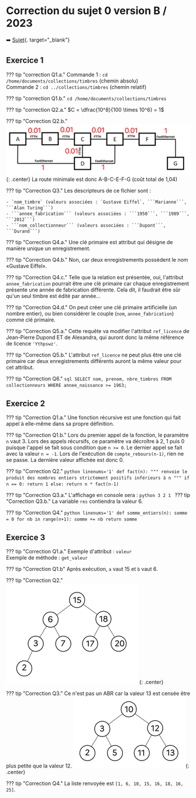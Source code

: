 # Correction du sujet 0 version B / 2023

:arrow_right: [Sujet](../../data/2023/2023-sujet_0-b.pdf){. target="_blank"}

## Exercice 1

??? tip "correction Q1.a."
    Commande 1 : ```cd /home/documents/collections/timbres``` (chemin absolu)  
    Commande 2 : ```cd ../collections/timbres``` (chemin relatif)

??? tip "correction Q1.b."
    ```cd /home/documents/collections/timbres```

??? tip "correction Q2.a."
    $C = \dfrac{10^8}{100 \times 10^6} = 1$

??? tip "Correction Q2.b."
    ![image](data/sujet0B_1.png){: .center}
    La route minimale est donc A-B-C-E-F-G (coût total de 1,04)

??? tip "Correction Q3."
    Les descripteurs de ce fichier sont :
    
    - `nom_timbre` (valeurs associées : `Gustave Eiffel`, ```Marianne```, ```Alan Turing```)
    - ```annee_fabrication``` (valeurs associées : ```1950```, ```1989```, ```2012```)
    - ```nom_collectionneur``` (valeurs associées : ```Dupont```, ```Durand```)

??? tip "Correction Q4.a."
    Une clé primaire est attribut qui désigne de manière unique un enregistrement.

??? tip "Correction Q4.b."
    Non, car deux enregistrements possèdent le nom «Gustave Eiffel».

??? tip "Correction Q4.c."
    Telle que la relation est présentée, oui, l'attribut ```annee_fabrication``` pourrait être une clé primaire car chaque enregistrement présente une année de fabrication différente. Cela dit, il faudrait être sûr qu'un seul timbre est édité par année...

??? tip "Correction Q4.d."
    On peut créer une clé primaire artificielle (un nombre entier), ou bien considérer le couple (```nom```, ```annee_fabrication```) comme clé primaire.
    

??? tip "Correction Q5.a."
    Cette requête va modifier l'attribut ```ref_licence``` de Jean-Pierre Dupond ET de Alexandra, qui auront donc la même référence de licence ```'Ythpswz'```.

??? tip "Correction Q5.b."
    L'attribut ```ref_licence``` ne peut plus être une clé primaire car deux enregistrements différents auront la même valeur pour cet attribut.

??? tip "Correction Q6."
    ```sql
    SELECT nom, prenom, nbre_timbres
    FROM collectionneurs
    WHERE annee_naissance >= 1963;
    ```
    
## Exercice 2

??? tip "Correction Q1.a."
    Une fonction récursive est une fonction qui fait appel à elle-même dans sa propre définition.

??? tip "Correction Q1.b."
    Lors du premier appel de la fonction, le paramètre ```n``` vaut 3. Lors des appels récursifs, ce paramètre va décroître à 2, 1 puis 0 puisque l'appel se fait sous condition que ```n >= 0```. Le dernier appel se fait avec la valeur ```n = -1```. Lors de l'exécution de ```compte_rebours(n-1)```, rien ne se passe. La dernière valeur affichée est donc 0.   
    
??? tip "Correction Q2."
    ```python linenums='1'
    def fact(n):
        """ renvoie le produit des nombres entiers
        strictement positifs inférieurs à n """
        if n == 0:
            return 1
        else:
            return n * fact(n-1)
    ```
    
??? tip "Correction Q3.a."
    L'affichage en console sera :
    ```python
    3
    2
    1
    ```
??? tip "Correction Q3.b."
    La variable ```res``` contiendra la valeur 6.

??? tip "Correction Q4."
    ```python linenums='1'
    def somme_entiers(n):
        somme = 0
        for nb in range(n+1):
            somme += nb
        return somme
    ```
    
    
## Exercice 3

??? tip "Correction Q1.a."
    Exemple d'attribut : ```valeur```  
    Exemple de méthode : ```get_valeur```

??? tip "Correction Q1.b"
    Après exécution, ```a``` vaut 15 et ```b``` vaut 6. 

??? tip "Correction Q2."
    ![image](data/sujet0B_2.png){: .center}

??? tip "Correction Q3."
    Ce n'est pas un ABR car la valeur 13 est censée être plus petite que la valeur 12.
    ![image](data/sujet0B_3.png){: .center}
    
??? tip "Correction Q4."
    La liste renvoyée est ```[1, 6, 10, 15, 16, 18, 16, 25]```. 
    
     
    
    

